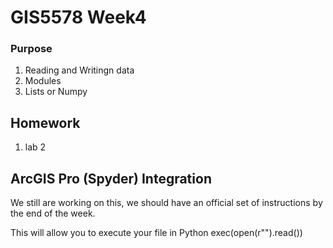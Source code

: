 # GIS5578 Week4

### Purpose

1. Reading and Writingn data 
2. Modules
3. Lists or Numpy

## Homework
1. lab 2

## ArcGIS Pro (Spyder) Integration
We still are working on this, we should have an official set of instructions by the end of the week.

This will allow you to execute your file in Python
exec(open(r"").read())
